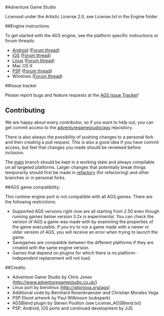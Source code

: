 #Adventure Game Studio

Licensed under the Artistic License 2.0, see License.txt in the Engine folder.


##Engine instructions

To get started with the AGS engine, see the platform specific instructions or forum threads:

-    [Android](https://github.com/adventuregamestudio/ags/blob/refactory/Android/README.md) ([Forum thread](http://www.adventuregamestudio.co.uk/forums/index.php?topic=44768.0))
-    [iOS](https://github.com/adventuregamestudio/ags/blob/refactory/iOS/README.md) ([Forum thread](http://www.adventuregamestudio.co.uk/forums/index.php?topic=46040.0))
-    [Linux](https://github.com/adventuregamestudio/ags/blob/refactory/debian/README.md) ([Forum thread](http://www.adventuregamestudio.co.uk/forums/index.php?topic=46152.0))
-    Mac OS X
-    [PSP](https://github.com/adventuregamestudio/ags/blob/refactory/PSP/README.md) ([Forum thread](http://www.adventuregamestudio.co.uk/forums/index.php?topic=43998.0))
-    Windows ([Forum thread](http://www.adventuregamestudio.co.uk/forums/index.php?topic=46847.0))


##Issue tracker

Please report bugs and feature requests at the [AGS Issue Tracker](http://www.adventuregamestudio.co.uk/forums/index.php?action=projects)!

## Contributing

We are happy about every contributor, so if you want to help out, you can get commit access to the [adventuregamestudio/ags](https://github.com/adventuregamestudio/ags) repository.

There is also always the possibility of pushing changes to a personal fork and then creating a pull request.
This is also a good idea if you have commit access, but feel that changes you made should be reviewed before inclusion.

The [main](https://github.com/adventuregamestudio/ags/tree/main) branch should be kept in a working state and always compilable on all targeted platforms.
Larger changes that potentially break things temporarily should first be made in [refactory](https://github.com/adventuregamestudio/ags/tree/refactory) (for refactoring) and other branches or in personal forks.

##AGS game compatibility:

This runtime engine port is not compatible with all AGS games. There are the
following restrictions:

-   Supported AGS versions right now are all starting from 2.50 even though
    running games below version 3.2x is experimental.
    You can check the version of AGS a game was made with by examining the properties 
    of the game executable.
    If you try to run a game made with a newer or older version of AGS, you will
    receive an error when trying to launch the game.
-   Savegames are compatible between the different platforms if they are created
    with the same engine version.
-   Games that depend on plugins for which there is no platform-independent
    replacement will not load.

##Credits:

-   Adventure Game Studio by Chris Jones (http://www.adventuregamestudio.co.uk/)
-   Linux port by berolinux (http://gitorious.org/ags)
-   Additional code by Bernhard Rosenkraenzer and Christian Morales Vega
-   PSP Eboot artwork by Paul Wilkinson (subspark)
-   AGSBlend plugin by Steven Poulton (see License_AGSBlend.txt)
-   PSP, Android, iOS ports and continued development by JJS
